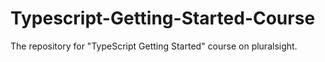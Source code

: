 # Typescript-Getting-Started-Course
The repository for "TypeScript Getting Started" course on pluralsight.
